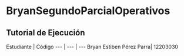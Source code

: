 # BryanSegundoParcialOperativos

## Tutorial de Ejecución

Estudiante | Código
--- | --- | ---
Bryan Estiben Pérez Parra| 12203030
